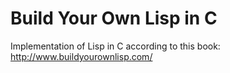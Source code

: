 # Build Your Own Lisp in C
Implementation of Lisp in C according to this book: http://www.buildyourownlisp.com/
